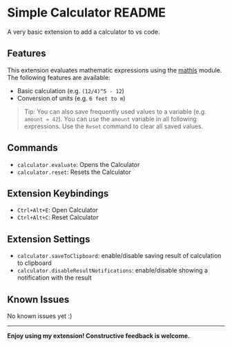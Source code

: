# Simple Calculator README

A very basic extension to add a calculator to vs code.

## Features

This extension evaluates mathematic expressions using the [mathjs](https://www.npmjs.com/package/mathjs) module. The following features are available:

* Basic calculation (e.g. `(12/4)^5 - 12`)
* Conversion of units (e.g. `6 feet to m`)

> Tip: You can also save frequently used values to a variable (e.g. `amount = 42`). You can use the `amount` variable in all following expressions. Use the `Reset` command to clear all saved values.

## Commands

* `calculator.evaluate`: Opens the Calculator
* `calculator.reset`: Resets the Calculator

## Extension Keybindings

* `Ctrl+Alt+E`: Open Calculator
* `Ctrl+Alt+C`: Reset Calculator

## Extension Settings

* `calculator.saveToClipboard`: enable/disable saving result of calculation to clipboard
* `calculator.disableResultNotifications`: enable/disable showing a notification with the result

## Known Issues

No known issues yet :)

-----------------------------------------------------------------------------------------------------------

**Enjoy using my extension! Constructive feedback is welcome.**
